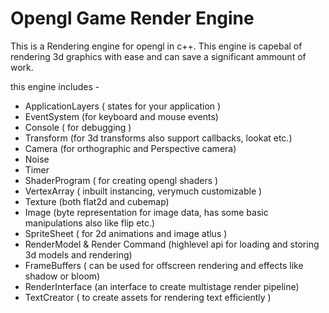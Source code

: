 # Opengl Game Render Engine
This is a Rendering engine for opengl in c++. This engine is capebal of rendering 3d graphics with ease and can save a significant ammount of work.

this engine includes -
- ApplicationLayers ( states for your application )
- EventSystem (for keyboard and mouse events)
- Console ( for debugging )
- Transform (for 3d transforms also support callbacks, lookat etc.)
- Camera (for orthographic and Perspective camera)
- Noise
- Timer
- ShaderProgram ( for creating opengl shaders )
- VertexArray ( inbuilt instancing, verymuch customizable )
- Texture (both flat2d and cubemap)
- Image (byte representation for image data, has some basic manipulations also like flip etc.)
- SpriteSheet ( for 2d animations and image atlus )
- RenderModel & Render Command (highlevel api for loading and storing 3d models and rendering)
- FrameBuffers ( can be used for offscreen rendering and effects like shadow or bloom)
- RenderInterface (an interface to create multistage render pipeline)
- TextCreator  ( to create assets for rendering text efficiently )

